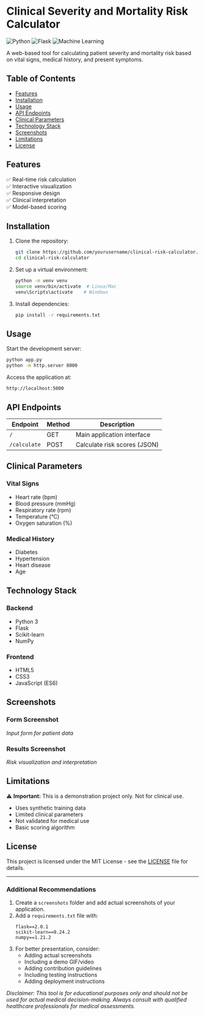 # Clinical Severity and Mortality Risk Calculator

![Python](https://img.shields.io/badge/python-3.7%2B-blue)
![Flask](https://img.shields.io/badge/flask-2.0%2B-lightgrey)
![Machine Learning](https://img.shields.io/badge/machine-learning-orange)

A web-based tool for calculating patient severity and mortality risk based on vital signs, medical history, and present symptoms.

## Table of Contents
- [Features](#features)
- [Installation](#installation)
- [Usage](#usage)
- [API Endpoints](#api-endpoints)
- [Clinical Parameters](#clinical-parameters)
- [Technology Stack](#technology-stack)
- [Screenshots](#screenshots)
- [Limitations](#limitations)
- [License](#license)

## Features

✅ Real-time risk calculation  
✅ Interactive visualization  
✅ Responsive design  
✅ Clinical interpretation  
✅ Model-based scoring  

## Installation

1. Clone the repository:
   ```bash
   git clone https://github.com/yourusername/clinical-risk-calculator.git
   cd clinical-risk-calculator
   ```

2. Set up a virtual environment:
   ```bash
   python -m venv venv
   source venv/bin/activate  # Linux/Mac
   venv\Scripts\activate    # Windows
   ```

3. Install dependencies:
   ```bash
   pip install -r requirements.txt
   ```

## Usage

Start the development server:
   ```bash
   python app.py
   python -m http.server 8000
   ```

Access the application at:
   ```
   http://localhost:5000
   ```

## API Endpoints

| Endpoint     | Method | Description                        |
|-------------|--------|------------------------------------|
| `/`         | GET    | Main application interface        |
| `/calculate` | POST   | Calculate risk scores (JSON)      |

## Clinical Parameters

### Vital Signs
- Heart rate (bpm)
- Blood pressure (mmHg)
- Respiratory rate (rpm)
- Temperature (°C)
- Oxygen saturation (%)

### Medical History
- Diabetes
- Hypertension
- Heart disease
- Age

## Technology Stack

### Backend
- Python 3
- Flask
- Scikit-learn
- NumPy

### Frontend
- HTML5
- CSS3
- JavaScript (ES6)

## Screenshots

### Form Screenshot
_Input form for patient data_

### Results Screenshot
_Risk visualization and interpretation_

## Limitations

⚠️ **Important:** This is a demonstration project only. Not for clinical use.

- Uses synthetic training data
- Limited clinical parameters
- Not validated for medical use
- Basic scoring algorithm

## License

This project is licensed under the MIT License - see the [LICENSE](LICENSE) file for details.

---

### Additional Recommendations

1. Create a `screenshots` folder and add actual screenshots of your application.
2. Add a `requirements.txt` file with:
   ```
   flask==2.0.1
   scikit-learn==0.24.2
   numpy==1.21.2
   ```
3. For better presentation, consider:
   - Adding actual screenshots
   - Including a demo GIF/video
   - Adding contribution guidelines
   - Including testing instructions
   - Adding deployment instructions

_Disclaimer: This tool is for educational purposes only and should not be used for actual medical decision-making. Always consult with qualified healthcare professionals for medical assessments._
